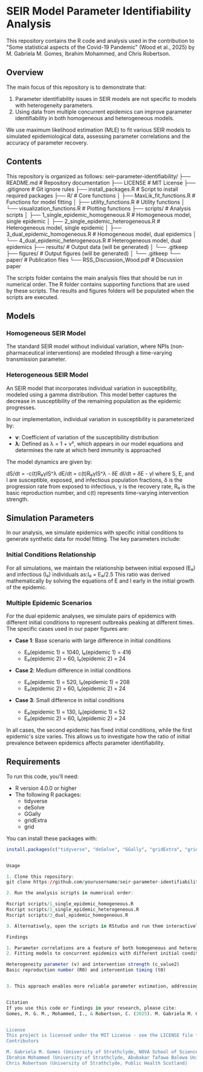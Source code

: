 # SEIR Model Parameter Identifiability Analysis

This repository contains the R code and analysis used in the contribution to "Some statistical aspects of the Covid-19 Pandemic" (Wood et al., 2025) by M. Gabriela M. Gomes, Ibrahim Mohammed, and Chris Robertson.

## Overview

The main focus of this repository is to demonstrate that:

1. Parameter identifiability issues in SEIR models are not specific to models with heterogeneity parameters.
2. Using data from multiple concurrent epidemics can improve parameter identifiability in both homogeneous and heterogeneous models.

We use maximum likelihood estimation (MLE) to fit various SEIR models to simulated epidemiological data, assessing parameter correlations and the accuracy of parameter recovery.

## Contents

This repository is organized as follows:
seir-parameter-identifiability/
├── README.md                             # Repository documentation
├── LICENSE                               # MIT License
├── .gitignore                            # Git ignore rules
├── install_packages.R                    # Script to install required packages
├── R/                                    # Core functions
│   ├── MaxLik_fit_functions.R            # Functions for model fitting
│   ├── utility_functions.R               # Utility functions
│   └── visualization_functions.R         # Plotting functions
├── scripts/                              # Analysis scripts
│   ├── 1_single_epidemic_homogeneous.R   # Homogeneous model, single epidemic
│   ├── 2_single_epidemic_heterogeneous.R # Heterogeneous model, single epidemic
│   ├── 3_dual_epidemic_homogeneous.R     # Homogeneous model, dual epidemics
│   └── 4_dual_epidemic_heterogeneous.R   # Heterogeneous model, dual epidemics
├── results/                              # Output data (will be generated)
│   └── .gitkeep
├── figures/                              # Output figures (will be generated)
│   └── .gitkeep
└── paper/                                # Publication files
└── RSS_Discussion_Wood.pdf           # Discussion paper


The scripts folder contains the main analysis files that should be run in numerical order. The R folder contains supporting functions that are used by these scripts. The results and figures folders will be populated when the scripts are executed.

## Models

### Homogeneous SEIR Model
The standard SEIR model without individual variation, where NPIs (non-pharmaceutical interventions) are modeled through a time-varying transmission parameter.

### Heterogeneous SEIR Model
An SEIR model that incorporates individual variation in susceptibility, modeled using a gamma distribution. This model better captures the decrease in susceptibility of the remaining population as the epidemic progresses.

In our implementation, individual variation in susceptibility is parameterized by:
- **v**: Coefficient of variation of the susceptibility distribution
- **λ**: Defined as λ = 1 + v², which appears in our model equations and determines the rate at which herd immunity is approached

The model dynamics are given by:

dS/dt = -c(t)R₀γIS^λ
dE/dt = c(t)R₀γIS^λ - δE
dI/dt = δE - γI
where S, E, and I are susceptible, exposed, and infectious population fractions, δ is the progression rate from exposed to infectious, γ is the recovery rate, R₀ is the basic reproduction number, and c(t) represents time-varying intervention strength.

## Simulation Parameters

In our analysis, we simulate epidemics with specific initial conditions to generate synthetic data for model fitting. The key parameters include:

### Initial Conditions Relationship

For all simulations, we maintain the relationship between initial exposed (E₀) and infectious (I₀) individuals as:I₀ = E₀/2.5
This ratio was derived mathematically by solving the equations of E and I early in the initial growth of the epidemic.

### Multiple Epidemic Scenarios

For the dual epidemic analyses, we simulate pairs of epidemics with different initial conditions to represent outbreaks peaking at different times. The specific cases used in our paper figures are:

- **Case 1**: Base scenario with large difference in initial conditions
  - E₀(epidemic 1) = 1040, I₀(epidemic 1) = 416
  - E₀(epidemic 2) = 60, I₀(epidemic 2) = 24

- **Case 2**: Medium difference in initial conditions
  - E₀(epidemic 1) = 520, I₀(epidemic 1) = 208
  - E₀(epidemic 2) = 60, I₀(epidemic 2) = 24

- **Case 3**: Small difference in initial conditions
  - E₀(epidemic 1) = 130, I₀(epidemic 1) = 52
  - E₀(epidemic 2) = 60, I₀(epidemic 2) = 24

In all cases, the second epidemic has fixed initial conditions, while the first epidemic's size varies. This allows us to investigate how the ratio of initial prevalence between epidemics affects parameter identifiability.

## Requirements

To run this code, you'll need:

- R version 4.0.0 or higher
- The following R packages:
  - tidyverse
  - deSolve
  - GGally
  - gridExtra
  - grid

You can install these packages with:

```r
install.packages(c("tidyverse", "deSolve", "GGally", "gridExtra", "grid"))


Usage

1. Clone this repository:
git clone https://github.com/yourusername/seir-parameter-identifiability.git

2. Run the analysis scripts in numerical order:

Rscript scripts/1_single_epidemic_homogeneous.R
Rscript scripts/2_single_epidemic_heterogeneous.R
Rscript scripts/3_dual_epidemic_homogeneous.R

3. Alternatively, open the scripts in RStudio and run them interactively.

Findings

1. Parameter correlations are a feature of both homogeneous and heterogeneous SEIR models, not specifically introduced by heterogeneity parameters.
2. Fitting models to concurrent epidemics with different initial conditions significantly reduces parameter correlations, particularly between:

Heterogeneity parameter (v) and intervention strength (c_value2)
Basic reproduction number (R0) and intervention timing (t0)


3. This approach enables more reliable parameter estimation, addressing identifiability concerns that have limited the use of heterogeneous models in epidemiological policy research.


Citation
If you use this code or findings in your research, please cite:
Gomes, M. G. M., Mohammed, I., & Robertson, C. (2025). M. Gabriela M. Gomes, Ibrahim Mohammed and Chris Robertson's contribution to the Discussion of 'Some statistical aspects of the Covid-19 Pandemic' by Wood et al. Journal of the Royal Statistical Society Series A: Statistics in Society, 1-3.


License
This project is licensed under the MIT License - see the LICENSE file for details.
Contributors

M. Gabriela M. Gomes (University of Strathclyde, NOVA School of Science and Technology)
Ibrahim Mohammed (University of Strathclyde, Abubakar Tafawa Balewa University, Bauchi, Nigeria)
Chris Robertson (University of Strathclyde, Public Health Scotland)